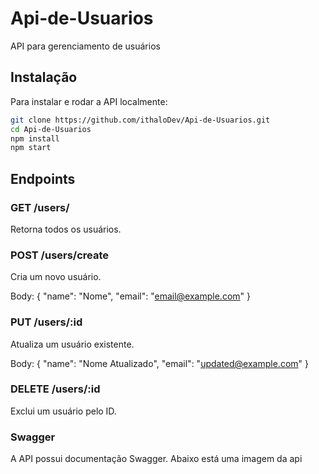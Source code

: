 # Api-de-Usuarios
API para gerenciamento de usuários

## Instalação
Para instalar e rodar a API localmente:



```bash
git clone https://github.com/ithaloDev/Api-de-Usuarios.git
cd Api-de-Usuarios
npm install
npm start
```

## Endpoints
### GET /users/
Retorna todos os usuários.

### POST /users/create
Cria um novo usuário.

Body: { "name": "Nome", "email": "email@example.com" }

### PUT /users/:id
Atualiza um usuário existente.

Body: { "name": "Nome Atualizado", "email": "updated@example.com" }

### DELETE /users/:id
Exclui um usuário pelo ID.

### Swagger
A API possui documentação Swagger. Abaixo está uma imagem da api

